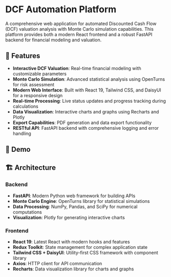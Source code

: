 # DCF Automation Platform

A comprehensive web application for automated Discounted Cash Flow (DCF) valuation analysis with Monte Carlo simulation capabilities. This platform provides both a modern React frontend and a robust FastAPI backend for financial modeling and valuation.

## 🚀 Features

- **Interactive DCF Valuation**: Real-time financial modeling with customizable parameters
- **Monte Carlo Simulation**: Advanced statistical analysis using OpenTurns for risk assessment
- **Modern Web Interface**: Built with React 19, Tailwind CSS, and DaisyUI for a responsive design
- **Real-time Processing**: Live status updates and progress tracking during calculations
- **Data Visualization**: Interactive charts and graphs using Recharts and Plotly
- **Export Capabilities**: PDF generation and data export functionality
- **RESTful API**: FastAPI backend with comprehensive logging and error handling

## 🎥 Demo


## 🏗️ Architecture

### Backend
- **FastAPI**: Modern Python web framework for building APIs
- **Monte Carlo Engine**: OpenTurns library for statistical simulations
- **Data Processing**: NumPy, Pandas, and SciPy for numerical computations
- **Visualization**: Plotly for generating interactive charts

### Frontend
- **React 19**: Latest React with modern hooks and features
- **Redux Toolkit**: State management for complex application state
- **Tailwind CSS + DaisyUI**: Utility-first CSS framework with component library
- **Axios**: HTTP client for API communication
- **Recharts**: Data visualization library for charts and graphs
